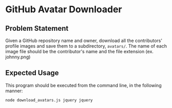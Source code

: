 # GitHub Avatar Downloader

## Problem Statement

Given a GitHub repository name and owner, download all the contributors' profile images and save them to a subdirectory, `avatars/`.
The name of each image file should be the contributor's name and the file extension (ex. johnny.png)

## Expected Usage

This program should be executed from the command line, in the following manner:

`node download_avatars.js jquery jquery`

